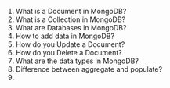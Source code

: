 1. What is a Document in MongoDB?
2. What is a Collection in MongoDB?
3. What are Databases in MongoDB?
4. How to add data in MongoDB?
5. How do you Update a Document?
6. How do you Delete a Document?
7. What are the data types in MongoDB?
8. Difference between aggregate and populate?
9. 



